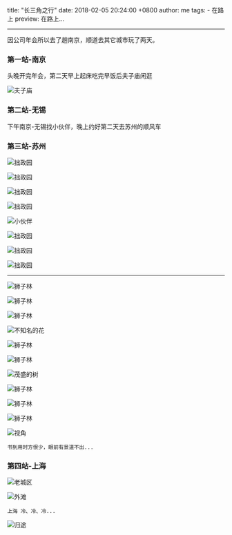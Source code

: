 title: "长三角之行"
date: 2018-02-05 20:24:00 +0800
author: me
tags:
    - 在路上
preview: 在路上...

---

因公司年会所以去了趟南京，顺道去其它城市玩了两天。

### 第一站-南京

头晚开完年会，第二天早上起床吃完早饭后夫子庙闲逛

![夫子庙](-/images/fu_zi_miao.jpg)

### 第二站-无锡

下午南京-无锡找小伙伴，晚上约好第二天去苏州的顺风车

### 第三站-苏州

![拙政园](-/images/IMG_20180203_120513.jpg)

![拙政园](-/images/IMG_20180203_122145.jpg)

![拙政园](-/images/IMG_20180203_122332.jpg)

![拙政园](-/images/IMG_20180203_122551.jpg)

![小伙伴](-/images/IMG_20180203_123608.jpg)

![拙政园](-/images/IMG_20180203_123838.jpg)

![拙政园](-/images/IMG_20180203_123859.jpg)

![拙政园](-/images/IMG_20180203_124928.jpg)

--------------------------------------

![狮子林](-/images/shi_zi_lin_1.jpg)

![狮子林](-/images/shi_zi_lin_2.jpg)

![狮子林](-/images/shi_zi_lin_3.jpg)

![不知名的花](-/images/shi_zi_lin_4.jpg)

![狮子林](-/images/shi_zi_lin_5.jpg)

![狮子林](-/images/shi_zi_lin_6.jpg)

![茂盛的树](-/images/shi_zi_lin_7.jpg)

![狮子林](-/images/shi_zi_lin_8.jpg)

![狮子林](-/images/shi_zi_lin_9.jpg)

![狮子林](-/images/shi_zi_lin_10.jpg)

![视角](-/images/shi_zi_lin_11.jpg)

```
书到用时方恨少，眼前有景道不出...
```

### 第四站-上海

![老城区](-/images/shang_hai.jpg)

![外滩](-/images/wai_tan.jpg)

```
上海 冷、冷、冷...
```

![归途](-/images/come_back.jpg)
